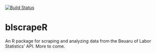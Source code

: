 <!-- README.md is generated from README.Rmd. Please edit that file -->
[![Build Status](https://travis-ci.org/keberwein/blscrapeR.png?branch=master)](https://travis-ci.org/keberwein/blscrapeR)

blscrapeR
=========

An R package for scraping and analyzing data from the Beuaru of Labor Statistics' API. More to come.
